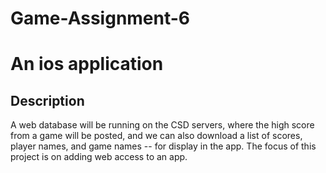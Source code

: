 # Game-Assignment-6
# An ios application
## Description
A web database will be running on the CSD servers, where the high score from a game will be posted, and we can also download a list of scores, player names, and game names -- for display in the app.
The focus of this project is on adding web access to an app.

